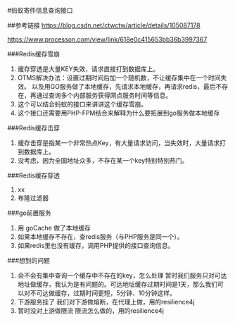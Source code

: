 #蚂蚁寄件信息查询接口

##参考链接
https://blog.csdn.net/ctwctw/article/details/105087178

https://www.processon.com/view/link/618e0c415653bb36b3997367

###Redis缓存雪崩
1. 缓存穿透是大量KEY失效，请求直接打到数据库上。
2. OTMS解决办法：设置过期时间后加一个随机数，不让缓存集中在一个时间失效。 
    以及用GO服务做了本地缓存，先请求本地缓存，再请求redis，最后不存在，再通过查询多个内部服务获得网点服务时间等信息。
3. 这个可以结合蚂蚁的接口来讲讲这个缓存雪崩。
4. 这个接口还需要用PHP-FPM结合来解释为什么要拓展到go服务做本地缓存

###Redis缓存击穿
1. 缓存击穿是指某一个非常热点Key，有大量请求访问，当失效时，大量请求打到数据库上。
2. 没考虑，因为全国地址众多，不存在某一个key特别特别热门。

###Redis缓存穿透
1. xx
2. 布隆过滤器

###go前置服务
1. 用 goCache 做了本地缓存
2. 如果本地缓存不存在，查redis服务（与PHP服务是同一个）。
3. 如果redis里也没有缓存，调用PHP提供的接口查询信息。
    
###想到的问题
1. 会不会有集中查询一个缓存中不存在的key，怎么处理
    暂时我们服务只对可达地址做缓存，我认为是有问题的。可达地址缓存过期时间是1天，那么我们可以对不可达做缓存，过期时间更短，5分钟、10分钟这样。
2. 下游服务挂了
    我们对下游做熔断，在代理上做，用的resilience4j
3. 暂时没对上游做限流
    限流怎么做的，用的resilience4j
